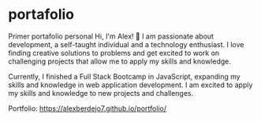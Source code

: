 # portafolio
Primer portafolio personal
Hi, I'm Alex! 🙂
I am passionate about development, a self-taught individual and a technology enthusiast. I love finding creative solutions to problems and get excited to work on challenging projects that allow me to apply my skills and knowledge.

Currently, I finished a Full Stack Bootcamp in JavaScript, expanding my skills and knowledge in web application development. I am excited to apply my skills and knowledge to new projects and challenges.

Portfolio: https://alexberdejo7.github.io/portfolio/
